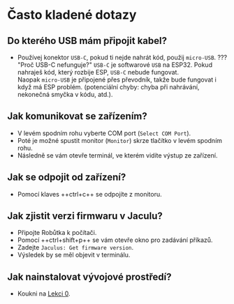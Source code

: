 # Často kladené dotazy

## Do kterého USB mám připojit kabel?

- Používej konektor `USB-C`, pokud ti nejde nahrát kód, použij `micro-USB`.
??? "Proč USB-C nefunguje?"
    `USB-C` je softwarové `USB` na ESP32. Pokud nahraješ kód, který rozbije ESP, `USB-C` nebude fungovat.<br>Naopak `micro-USB` je připojené přes převodník, takže bude fungovat i když má ESP problém. (potenciální chyby: chyba při nahrávání, nekonečná smyčka v kódu, atd.).

## Jak komunikovat se zařízením?

- V levém spodním rohu vyberte COM port (`Select COM Port`).
- Poté je možné spustit monitor (`Monitor`) skrze tlačítko v levém spodním rohu.
- Následně se vám otevře terminál, ve kterém vidíte výstup ze zařízení.

## Jak se odpojit od zařízení?

- Pomocí klaves ++ctrl+c++ se odpojíte z monitoru.

## Jak zjistit verzi firmwaru v Jaculu?

- Připojte Robůtka k počítači.
- Pomocí ++ctrl+shift+p++ se vám otevře okno pro zadávání příkazů.
- Zadejte `Jaculus: Get firmware version`.
- Výsledek by se měl objevit v terminálu.

## Jak nainstalovat vývojové prostředí?

- Koukni na [Lekci 0](../lekce0/index.md).
